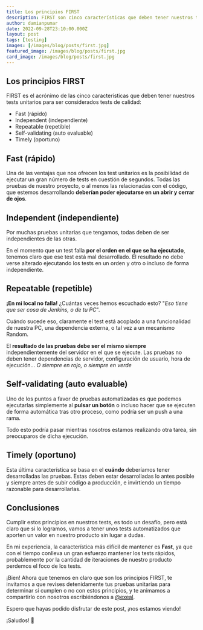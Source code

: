 ```yaml
---
title: Los principios FIRST
description: FIRST son cinco características que deben tener nuestros tests unitarios para ser considerados tests de calidad
author: damianpumar
date: 2022-09-28T23:10:00.000Z
layout: post
tags: [testing]
images: [/images/blog/posts/first.jpg]
featured_image: /images/blog/posts/first.jpg
card_image: /images/blog/posts/first.jpg
---
```


## Los principios FIRST

FIRST es el acrónimo de las cinco características que deben tener nuestros tests unitarios para ser considerados tests de calidad:

- Fast (rápido)
- Independent (independiente)
- Repeatable (repetible)
- Self-validating (auto evaluable)
- Timely (oportuno)

## Fast (rápido)

Una de las ventajas que nos ofrecen los test unitarios es la posibilidad de ejecutar un gran número de tests en cuestión de segundos. Todas las pruebas de nuestro proyecto, o al menos las relacionadas con el código, que estemos desarrollando **deberían poder ejecutarse en un abrir y cerrar de ojos**.

## Independent (independiente)

Por muchas pruebas unitarias que tengamos, todas deben de ser independientes de las otras.

En el momento que un test falla **por el orden en el que se ha ejecutado**, tenemos claro que ese test está mal desarrollado. El resultado no debe verse alterado ejecutando los tests en un orden y otro o incluso de forma independiente.

## Repeatable (repetible)

**¡En mi local no falla!** ¿Cuántas veces hemos escuchado esto?
"_Eso tiene que ser cosa de Jenkins, o de tu PC_".

Cuándo sucede eso, claramente el test está acoplado a una funcionalidad de nuestra PC, una dependencia externa, o tal vez a un mecanismo Random.

El **resultado de las pruebas debe ser el mismo siempre** independientemente del servidor en el que se ejecute. Las pruebas no deben tener dependencias de servidor, configuración de usuario, hora de ejecución...
_O siempre en rojo, o siempre en verde_

## Self-validating (auto evaluable)

Uno de los puntos a favor de pruebas automatizadas es que podemos ejecutarlas simplemente al **pulsar un botón** o incluso hacer que se ejecuten de forma automática tras otro proceso, como podría ser un push a una rama.

Todo esto podría pasar mientras nosotros estamos realizando otra tarea, sin preocuparos de dicha ejecución.

## Timely (oportuno)

Esta última característica se basa en el **cuándo** deberíamos tener desarrolladas las pruebas.
Estas deben estar desarrolladas lo antes posible y siempre antes de subir código a producción, e invirtiendo un tiempo razonable para desarrollarlas.

## Conclusiones

Cumplir estos principios en nuestros tests, es todo un desafío, pero está claro que si lo logramos, vamos a tener unos tests automatizados que aporten un valor en nuestro producto sin lugar a dudas.

En mi experiencia, la característica más difícil de mantener es **Fast**, ya que con el tiempo conlleva un gran esfuerzo mantener los tests rápidos, probablemente por la cantidad de iteraciones de nuestro producto perdemos el foco de los tests.

¡Bien! Ahora que tenemos en claro que son los principios FIRST, te invitamos a que revises detenidamente tus pruebas unitarias para determinar si cumplen o no con estos principios, y te animamos a compartirlo con nosotros escribiéndonos a [@exeal](https://twitter.com/exeal).

Espero que hayas podido disfrutar de este post, ¡nos estamos viendo!

¡Saludos! 🖖
